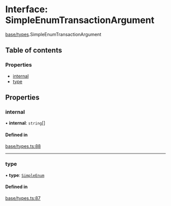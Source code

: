 # Interface: SimpleEnumTransactionArgument

[base/types](../wiki/base.types).SimpleEnumTransactionArgument

## Table of contents

### Properties

- [internal](../wiki/base.types.SimpleEnumTransactionArgument#internal)
- [type](../wiki/base.types.SimpleEnumTransactionArgument#type)

## Properties

### internal

• **internal**: `string`[]

#### Defined in

[base/types.ts:88](https://github.com/PolymeshAssociation/polymesh-sdk/blob/f8a937f04/src/base/types.ts#L88)

___

### type

• **type**: [`SimpleEnum`](../wiki/base.types.TransactionArgumentType#simpleenum)

#### Defined in

[base/types.ts:87](https://github.com/PolymeshAssociation/polymesh-sdk/blob/f8a937f04/src/base/types.ts#L87)
